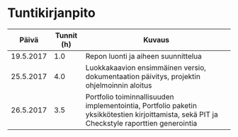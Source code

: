 # Tuntikirjanpito

Päivä | Tunnit (h) | Kuvaus
--------- | --- | -----------------------------------
19.5.2017 | 1.0 | Repon luonti ja aiheen suunnittelua
25.5.2017 | 4.0 | Luokkakaavion ensimmäinen versio, dokumentaation päivitys, projektin ohjelmoinnin aloitus
26.5.2017 | 3.5 | Portfolio toiminnallisuuden implementointia, Portfolio paketin yksikkötestien kirjoittamista, sekä PIT ja Checkstyle raporttien generointia

